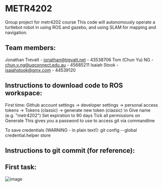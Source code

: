 # METR4202
Group project for metr4202 course
This code will autonomously operate a turtlebot robot in using ROS and gazebo, and using SLAM for mapping and navigation.

Team members:
--------------
Jonathan Trevatt - jonathan@trevatt.net - 43538706
Tom (Chun Yu) NG - chun.y.ng@uqconnect.edu.au - 45685211
Isaiah Stook - isaiahstook@gmx.com - 44539120


Instructions to download code to ROS workspace:
------------------
First time:
Github account settings -> developer settings -> personal access tokens -> Tokens (classic) -> generate new token (classic) \n
Give name (e.g. "metr4202")
Set expiration to 90 days
Tick all permissions on
Generate
This gives you a password to use to access git via commandline

To save credentials (WARNING - in plain text!): git config --global credential.helper store

Instructions to git commit (for reference):
----------------------

First task:
------------------
![image](https://github.com/Darkspore52/METR4202/assets/53199626/2ed54762-153d-4e1a-82b4-4402c19c313a)
